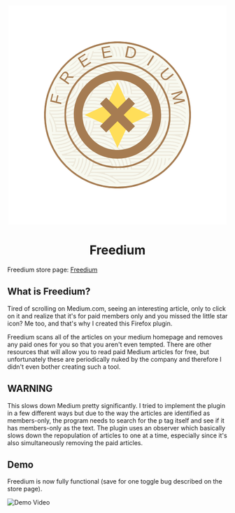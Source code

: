 <p align="center">
    <img src="icons/freedium.png" />
</p>
<h1 align="center">
    Freedium
</h1>

Freedium store page: 
<a href="https://addons.mozilla.org/en-US/firefox/addon/freedium/">Freedium</a>

## What is Freedium?
Tired of scrolling on Medium.com, seeing an interesting article, only to click on it and realize that it's for paid members only and you missed the little star icon? Me too, and that's why I created this Firefox plugin.

Freedium scans all of the articles on your medium homepage and removes any paid ones for you so that you aren't even tempted. There are other resources that will allow you to read paid Medium articles for free, but unfortunately these are periodically nuked by the company and therefore I didn't even bother creating such a tool.

## WARNING
This slows down Medium pretty significantly. I tried to implement the plugin in a few different ways but due to the way the articles are identified as members-only, the program needs to search for the p tag itself and see if it has members-only as the text. The plugin uses an observer which basically slows down the repopulation of articles to one at a time, especially since it's also simultaneously removing the paid articles.

## Demo
Freedium is now fully functional (save for one toggle bug described on the store page). 

![Demo Video](./icons/gif/display.gif)
